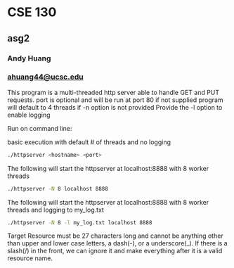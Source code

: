 # CSE 130
## asg2
### Andy Huang
### ahuang44@ucsc.edu

This program is a multi-threaded http server able to handle GET and PUT requests.
port is optional and will be run at port 80 if not supplied
program will default to 4 threads if -n option is not provided
Provide the -l option to enable logging


Run on command line: 

basic execution with default # of threads and no logging
```bash
./httpserver <hostname> <port>
```

The following will start the httpserver at localhost:8888 with 8 worker threads
```bash
./httpserver -N 8 localhost 8888
```

The following will start the httpserver at localhost:8888 with 8 worker threads and logging to my_log.txt
```bash
./httpserver -N 8 -l my_log.txt localhost 8888
``` 


Target Resource must be 27 characters long and cannot be anything other than upper and lower case letters, a dash(-), or a underscore(_). If there is a slash(/) in the front, we can ignore it and make everything after it is a valid resource name.
